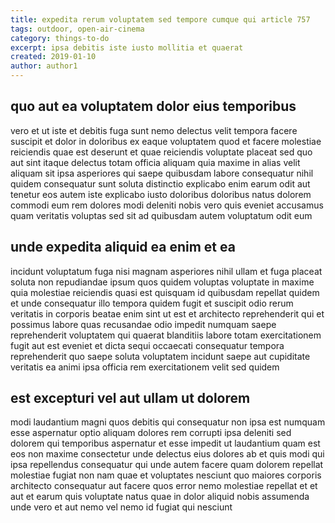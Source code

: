 ```yaml
---
title: expedita rerum voluptatem sed tempore cumque qui article 757
tags: outdoor, open-air-cinema
category: things-to-do
excerpt: ipsa debitis iste iusto mollitia et quaerat
created: 2019-01-10
author: author1
---
```


## quo aut ea voluptatem dolor eius temporibus

vero et ut iste et debitis fuga sunt nemo delectus velit tempora facere suscipit et dolor in doloribus ex eaque voluptatem quod et facere molestiae reiciendis quae est deserunt et quae reiciendis voluptate placeat sed quo aut sint itaque delectus totam officia aliquam quia maxime in alias velit aliquam sit ipsa asperiores qui saepe quibusdam labore consequatur nihil quidem consequatur sunt soluta distinctio explicabo enim earum odit aut tenetur eos autem iste explicabo iusto doloribus doloribus natus dolorem commodi eum rem dolores modi deleniti nobis vero quis eveniet accusamus quam veritatis voluptas sed sit ad quibusdam autem voluptatum odit eum

## unde expedita aliquid ea enim et ea

incidunt voluptatum fuga nisi magnam asperiores nihil ullam et fuga placeat soluta non repudiandae ipsum quos quidem voluptas voluptate in maxime quia molestiae reiciendis quasi est quisquam id quibusdam repellat quidem et unde consequatur illo tempora quidem fugit et suscipit odio rerum veritatis in corporis beatae enim sint ut est et architecto reprehenderit qui et possimus labore quas recusandae odio impedit numquam saepe reprehenderit voluptatem qui quaerat blanditiis labore totam exercitationem fugit aut est eveniet et dicta sequi occaecati consequatur tempora reprehenderit quo saepe soluta voluptatem incidunt saepe aut cupiditate veritatis ea animi ipsa officia rem exercitationem velit sed quidem

## est excepturi vel aut ullam ut dolorem

modi laudantium magni quos debitis qui consequatur non ipsa est numquam esse aspernatur optio aliquam dolores rem corrupti ipsa deleniti sed dolorem qui temporibus aspernatur et esse impedit ut laudantium quam est eos non maxime consectetur unde delectus eius dolores ab et quis modi qui ipsa repellendus consequatur qui unde autem facere quam dolorem repellat molestiae fugiat non nam quae et voluptates nesciunt quo maiores corporis architecto consequatur aut facere quos error nemo molestiae repellat et et aut et earum quis voluptate natus quae in dolor aliquid nobis assumenda unde vero et aut nemo vel nemo id fugiat qui nesciunt
